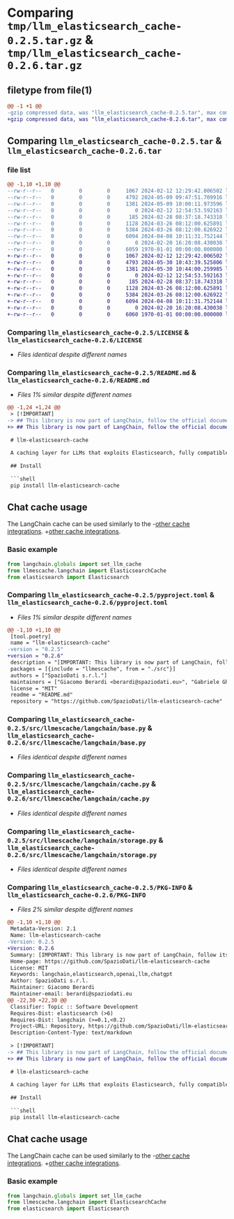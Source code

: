 # Comparing `tmp/llm_elasticsearch_cache-0.2.5.tar.gz` & `tmp/llm_elasticsearch_cache-0.2.6.tar.gz`

## filetype from file(1)

```diff
@@ -1 +1 @@
-gzip compressed data, was "llm_elasticsearch_cache-0.2.5.tar", max compression
+gzip compressed data, was "llm_elasticsearch_cache-0.2.6.tar", max compression
```

## Comparing `llm_elasticsearch_cache-0.2.5.tar` & `llm_elasticsearch_cache-0.2.6.tar`

### file list

```diff
@@ -1,10 +1,10 @@
--rw-r--r--   0        0        0     1067 2024-02-12 12:29:42.006502 llm_elasticsearch_cache-0.2.5/LICENSE
--rw-r--r--   0        0        0     4792 2024-05-09 09:47:51.709916 llm_elasticsearch_cache-0.2.5/README.md
--rw-r--r--   0        0        0     1381 2024-05-09 10:00:11.973596 llm_elasticsearch_cache-0.2.5/pyproject.toml
--rw-r--r--   0        0        0        0 2024-02-12 12:54:53.592163 llm_elasticsearch_cache-0.2.5/src/llmescache/__init__.py
--rw-r--r--   0        0        0      185 2024-02-28 08:37:18.743318 llm_elasticsearch_cache-0.2.5/src/llmescache/langchain/__init__.py
--rw-r--r--   0        0        0     1128 2024-03-26 08:12:00.625891 llm_elasticsearch_cache-0.2.5/src/llmescache/langchain/base.py
--rw-r--r--   0        0        0     5384 2024-03-26 08:12:00.626922 llm_elasticsearch_cache-0.2.5/src/llmescache/langchain/cache.py
--rw-r--r--   0        0        0     6094 2024-04-08 10:11:31.752144 llm_elasticsearch_cache-0.2.5/src/llmescache/langchain/storage.py
--rw-r--r--   0        0        0        0 2024-02-20 16:20:08.430038 llm_elasticsearch_cache-0.2.5/src/llmescache/py.typed
--rw-r--r--   0        0        0     6059 1970-01-01 00:00:00.000000 llm_elasticsearch_cache-0.2.5/PKG-INFO
+-rw-r--r--   0        0        0     1067 2024-02-12 12:29:42.006502 llm_elasticsearch_cache-0.2.6/LICENSE
+-rw-r--r--   0        0        0     4793 2024-05-30 10:43:39.525806 llm_elasticsearch_cache-0.2.6/README.md
+-rw-r--r--   0        0        0     1381 2024-05-30 10:44:00.259985 llm_elasticsearch_cache-0.2.6/pyproject.toml
+-rw-r--r--   0        0        0        0 2024-02-12 12:54:53.592163 llm_elasticsearch_cache-0.2.6/src/llmescache/__init__.py
+-rw-r--r--   0        0        0      185 2024-02-28 08:37:18.743318 llm_elasticsearch_cache-0.2.6/src/llmescache/langchain/__init__.py
+-rw-r--r--   0        0        0     1128 2024-03-26 08:12:00.625891 llm_elasticsearch_cache-0.2.6/src/llmescache/langchain/base.py
+-rw-r--r--   0        0        0     5384 2024-03-26 08:12:00.626922 llm_elasticsearch_cache-0.2.6/src/llmescache/langchain/cache.py
+-rw-r--r--   0        0        0     6094 2024-04-08 10:11:31.752144 llm_elasticsearch_cache-0.2.6/src/llmescache/langchain/storage.py
+-rw-r--r--   0        0        0        0 2024-02-20 16:20:08.430038 llm_elasticsearch_cache-0.2.6/src/llmescache/py.typed
+-rw-r--r--   0        0        0     6060 1970-01-01 00:00:00.000000 llm_elasticsearch_cache-0.2.6/PKG-INFO
```

### Comparing `llm_elasticsearch_cache-0.2.5/LICENSE` & `llm_elasticsearch_cache-0.2.6/LICENSE`

 * *Files identical despite different names*

### Comparing `llm_elasticsearch_cache-0.2.5/README.md` & `llm_elasticsearch_cache-0.2.6/README.md`

 * *Files 1% similar despite different names*

```diff
@@ -1,24 +1,24 @@
 > [!IMPORTANT]
-> ## This library is now part of LangChain, follow the official documentation, e.g. [for the LLM cache](https://python.langchain.com/docs/integrations/llms/llm_caching/#elasticsearch-cache)
+> ## This library is now part of LangChain, follow the official documentation, e.g. [for the LLM cache](https://python.langchain.com/v0.2/docs/integrations/llm_caching/#elasticsearch-cache)
 
 # llm-elasticsearch-cache
 
 A caching layer for LLMs that exploits Elasticsearch, fully compatible with LangChain caching, both for chat and embeddings models.
 
 ## Install
 
 ```shell
 pip install llm-elasticsearch-cache
 ```
 
 ## Chat cache usage
 
 The LangChain cache can be used similarly to the
-[other cache integrations](https://python.langchain.com/docs/integrations/llms/llm_caching).
+[other cache integrations](https://python.langchain.com/v0.2/docs/integrations/llm_caching/).
 
 ### Basic example
 
 ```python
 from langchain.globals import set_llm_cache
 from llmescache.langchain import ElasticsearchCache
 from elasticsearch import Elasticsearch
```

### Comparing `llm_elasticsearch_cache-0.2.5/pyproject.toml` & `llm_elasticsearch_cache-0.2.6/pyproject.toml`

 * *Files 1% similar despite different names*

```diff
@@ -1,10 +1,10 @@
 [tool.poetry]
 name = "llm-elasticsearch-cache"
-version = "0.2.5"
+version = "0.2.6"
 description = "[IMPORTANT: This library is now part of LangChain, follow its official documentation] A caching layer for LLMs that exploits Elasticsearch, fully compatible with LangChain caching, both for chat and embeddings models."
 packages = [{include = "llmescache", from = "./src"}]
 authors = ["SpazioDati s.r.l."]
 maintainers = ["Giacomo Berardi <berardi@spaziodati.eu>", "Gabriele Ghisleni <gabriele.ghisleni@spaziodati.eu>"]
 license = "MIT"
 readme = "README.md"
 repository = "https://github.com/SpazioDati/llm-elasticsearch-cache"
```

### Comparing `llm_elasticsearch_cache-0.2.5/src/llmescache/langchain/base.py` & `llm_elasticsearch_cache-0.2.6/src/llmescache/langchain/base.py`

 * *Files identical despite different names*

### Comparing `llm_elasticsearch_cache-0.2.5/src/llmescache/langchain/cache.py` & `llm_elasticsearch_cache-0.2.6/src/llmescache/langchain/cache.py`

 * *Files identical despite different names*

### Comparing `llm_elasticsearch_cache-0.2.5/src/llmescache/langchain/storage.py` & `llm_elasticsearch_cache-0.2.6/src/llmescache/langchain/storage.py`

 * *Files identical despite different names*

### Comparing `llm_elasticsearch_cache-0.2.5/PKG-INFO` & `llm_elasticsearch_cache-0.2.6/PKG-INFO`

 * *Files 2% similar despite different names*

```diff
@@ -1,10 +1,10 @@
 Metadata-Version: 2.1
 Name: llm-elasticsearch-cache
-Version: 0.2.5
+Version: 0.2.6
 Summary: [IMPORTANT: This library is now part of LangChain, follow its official documentation] A caching layer for LLMs that exploits Elasticsearch, fully compatible with LangChain caching, both for chat and embeddings models.
 Home-page: https://github.com/SpazioDati/llm-elasticsearch-cache
 License: MIT
 Keywords: langchain,elasticsearch,openai,llm,chatgpt
 Author: SpazioDati s.r.l.
 Maintainer: Giacomo Berardi
 Maintainer-email: berardi@spaziodati.eu
@@ -22,30 +22,30 @@
 Classifier: Topic :: Software Development
 Requires-Dist: elasticsearch (>6)
 Requires-Dist: langchain (>=0.1,<0.2)
 Project-URL: Repository, https://github.com/SpazioDati/llm-elasticsearch-cache
 Description-Content-Type: text/markdown
 
 > [!IMPORTANT]
-> ## This library is now part of LangChain, follow the official documentation, e.g. [for the LLM cache](https://python.langchain.com/docs/integrations/llms/llm_caching/#elasticsearch-cache)
+> ## This library is now part of LangChain, follow the official documentation, e.g. [for the LLM cache](https://python.langchain.com/v0.2/docs/integrations/llm_caching/#elasticsearch-cache)
 
 # llm-elasticsearch-cache
 
 A caching layer for LLMs that exploits Elasticsearch, fully compatible with LangChain caching, both for chat and embeddings models.
 
 ## Install
 
 ```shell
 pip install llm-elasticsearch-cache
 ```
 
 ## Chat cache usage
 
 The LangChain cache can be used similarly to the
-[other cache integrations](https://python.langchain.com/docs/integrations/llms/llm_caching).
+[other cache integrations](https://python.langchain.com/v0.2/docs/integrations/llm_caching/).
 
 ### Basic example
 
 ```python
 from langchain.globals import set_llm_cache
 from llmescache.langchain import ElasticsearchCache
 from elasticsearch import Elasticsearch
```

